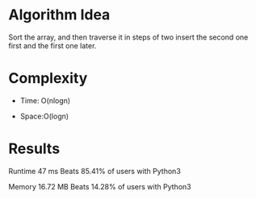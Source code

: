 # Algorithm Idea

Sort the array, and then traverse it in steps of two insert the second one first and the first one later.

# Complexity

- Time: O(nlogn)

- Space:O(logn)

# Results

Runtime
47
ms
Beats
85.41%
of users with Python3

Memory
16.72
MB
Beats
14.28%
of users with Python3